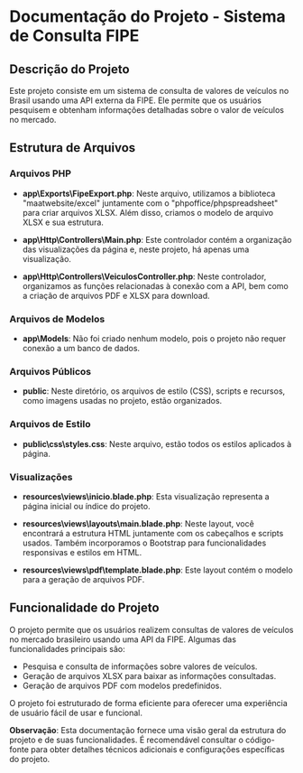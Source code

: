 # Documentação do Projeto - Sistema de Consulta FIPE

## Descrição do Projeto

Este projeto consiste em um sistema de consulta de valores de veículos no Brasil usando uma API externa da FIPE. Ele permite que os usuários pesquisem e obtenham informações detalhadas sobre o valor de veículos no mercado.

## Estrutura de Arquivos

### Arquivos PHP

- **app\Exports\FipeExport.php**: Neste arquivo, utilizamos a biblioteca "maatwebsite/excel" juntamente com o "phpoffice/phpspreadsheet" para criar arquivos XLSX. Além disso, criamos o modelo de arquivo XLSX e sua estrutura.

- **app\Http\Controllers\Main.php**: Este controlador contém a organização das visualizações da página e, neste projeto, há apenas uma visualização.

- **app\Http\Controllers\VeiculosController.php**: Neste controlador, organizamos as funções relacionadas à conexão com a API, bem como a criação de arquivos PDF e XLSX para download.

### Arquivos de Modelos

- **app\Models**: Não foi criado nenhum modelo, pois o projeto não requer conexão a um banco de dados.

### Arquivos Públicos

- **public**: Neste diretório, os arquivos de estilo (CSS), scripts e recursos, como imagens usadas no projeto, estão organizados.

### Arquivos de Estilo

- **public\css\styles.css**: Neste arquivo, estão todos os estilos aplicados à página.

### Visualizações

- **resources\views\inicio.blade.php**: Esta visualização representa a página inicial ou índice do projeto.

- **resources\views\layouts\main.blade.php**: Neste layout, você encontrará a estrutura HTML juntamente com os cabeçalhos e scripts usados. Também incorporamos o Bootstrap para funcionalidades responsivas e estilos em HTML.

- **resources\views\pdf\template.blade.php**: Este layout contém o modelo para a geração de arquivos PDF.

## Funcionalidade do Projeto

O projeto permite que os usuários realizem consultas de valores de veículos no mercado brasileiro usando uma API da FIPE. Algumas das funcionalidades principais são:

- Pesquisa e consulta de informações sobre valores de veículos.
- Geração de arquivos XLSX para baixar as informações consultadas.
- Geração de arquivos PDF com modelos predefinidos.

O projeto foi estruturado de forma eficiente para oferecer uma experiência de usuário fácil de usar e funcional.

**Observação**: Esta documentação fornece uma visão geral da estrutura do projeto e de suas funcionalidades. É recomendável consultar o código-fonte para obter detalhes técnicos adicionais e configurações específicas do projeto.


